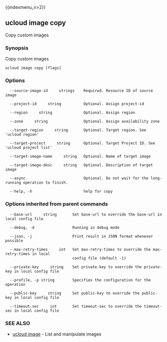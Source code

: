 {{indexmenu_n>2}}

## ucloud image copy

Copy custom images

### Synopsis

Copy custom images

```
ucloud image copy [flags]
```

### Options

```
  --source-image-id     strings    Required. Resource ID of source image 

  --project-id     string          Optional. Assign project-id 

  --region     string              Optional. Assign region 

  --zone     string                Optional. Assign availability zone 

  --target-region     string       Optional. Target region. See 'ucloud region' 

  --target-project     string      Optional. Target Project ID. See 'ucloud project list' 

  --target-image-name     string   Optional. Name of target image 

  --target-image-desc     string   Optional. Description of target image 

  --async                          Optional. Do not wait for the long-running operation to finish. 

  --help, -h                       help for copy 

```

### Options inherited from parent commands

```
  --base-url     string       Set base-url to override the base-url in local config file 

  --debug, -d                 Running in debug mode 

  --json, -j                  Print result in JSON format whenever possible 

  --max-retry-times     int   Set max-retry-times to override the max-retry-times in local
                              config file (default -1) 

  --private-key     string    Set private-key to override the private-key in local config file 

  --profile, -p string        Specifies the configuration for the operation 

  --public-key     string     Set public-key to override the public-key in local config file 

  --timeout-sec     int       Set timeout-sec to override the timeout-sec in local config file 

```

### SEE ALSO

* [ucloud image](software/cli/cmd/ucloud/image)	 - List and manipulate images

